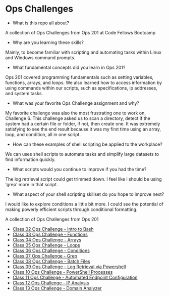 # Ops Challenges

- What is this repo all about?

 A collection of Ops Challenges from Ops 201 at Code Fellows Bootcamp
 
- Why are you learning these skills?

Mainly, to become familiar with scripting and automating tasks within Linux and Windows command prompts. 

- What fundamental concepts did you learn in Ops 201?

Ops 201 covered programming fundamentals such as setting variables, functions, arrays, and loops. We also learned how to access information by using commands within our scripts, such as specifications, ip addresses, and system tasks.  

- What was your favorite Ops Challenge assignment and why?

My favorite challenge was also the most frustrating one to work on, Challenge 6. This challenge asked us to scan a directory, detect if the system had a certain file or folder, if not, then create one. It was extremely satisfying to see the end result because it was my first time using an array, loop, and condition, all in one script. 

- How can these examples of shell scripting be applied to the workplace?
 
We can uses shell scripts to automate tasks and simplify large datasets to find information quickly. 

- What scripts would you continue to improve if you had the time?
 
The log retrieval script could get trimmed down. I feel like I should be using 'grep' more in that script.  

- What aspect of your shell scripting skillset do you hope to improve next?

I would like to explore conditions a little bit more. I could see the potential of making powerly efficient scripts through conditional formatting. 

A collection of Ops Challenges from Ops 201 

- [Class 02 Ops Challenge - Intro to Bash](/code/helloworld.sh)
- [Class 03 Ops Challenge - Functions](/code/loginhistory.sh)
- [Class 04 Ops Challenge - Arrays](/code/arraypractice.sh)
- [Class 05 Ops Challenge - Loops](/code/pidloop.sh)
- [Class 06 Ops Challenge - Conditions](/code/filecondition.sh)
- [Class 07 Ops Challenge - Grep](/code/grepinfo.sh)
- [Class 08 Ops Challenge - Batch Files](/code/desktopbackup.bat)
- [Class 09 Ops Challenge - Log Retrieval via Powershell](/code/eventlog_practice.ps1)
- [Class 10 Ops Challenge - PowerShell Processes](/code/Ops10.ps1)
- [Class 11 Ops Challenge - Automated Endpoint Configuration](/code/Ops11.ps1)
- [Class 12 Ops Challenge - IP Analysis](/code/Ops12.ps1)
- [Class 13 Ops Challenge - Domain Analyzer](/code/Ops13.sh)
